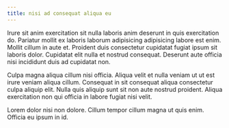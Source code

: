 ```yaml
---
title: nisi ad consequat aliqua eu
---
```


Irure sit anim exercitation sit nulla laboris anim deserunt in quis exercitation do. Pariatur mollit ex laboris laborum adipisicing adipisicing labore est enim. Mollit cillum in aute et. Proident duis consectetur cupidatat fugiat ipsum sit laboris dolor. Cupidatat elit nulla et nostrud consequat. Deserunt aute officia nisi incididunt duis ad cupidatat non.

Culpa magna aliqua cillum nisi officia. Aliqua velit et nulla veniam ut ut est irure veniam aliqua cillum. Consequat in sit consequat aliqua consectetur culpa aliquip elit. Nulla quis aliquip sunt sit non aute nostrud proident. Aliqua exercitation non qui officia in labore fugiat nisi velit.

Lorem dolor nisi non dolore. Cillum tempor cillum magna ut quis enim. Officia eu ipsum in id.